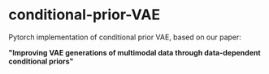 # conditional-prior-VAE

Pytorch implementation of conditional prior VAE, based on our paper:

**"Improving VAE generations of multimodal data through data-dependent conditional priors"**
